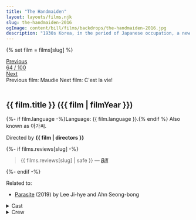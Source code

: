 ```yaml
---
title: "The Handmaiden"
layout: layouts/films.njk
slug: the-handmaiden-2016
ogImage: content/bill/films/backdrops/the-handmaiden-2016.jpg
description: "1930s Korea, in the period of Japanese occupation, a new girl, Sookee, is hired as a handmaiden to a Japanese heiress, Hideko, who lives a secluded life on a large countryside estate with her domineering Uncle Kouzuki. But the maid has a secret. She is a pickpocket recruited by a swindler posing as a Japanese Count to help him seduce the Lady to elope with him, rob her of her fortune, and lock her up in a madhouse. The plan seems to proceed according to plan until Sookee and Hideko discover some unexpected emotions."
---
```


{% set film = films[slug] %}

<nav class="films">
  <div class="prev">
    <a href="../maudie-2016"><i class="fa-solid fa-chevron-left fa-xs"></i> Previous</a>
  </div>
  <div>
    <a class="simple" href="../">64 / 100</a>
  </div>
  <div class="next">
    <a href="../cest-la-vie-2017">Next <i class="fa-solid fa-chevron-right fa-xs"></i></a>
  </div>
  <div class="hint">
    <span class="prev-hint">
      <span class="sr-only">Previous film:</span>
      Maudie
    </span>
    <span class="next-hint">
      <span class="sr-only">Next film:</span>
      C'est la vie!
    </span>
  </div>
</nav>

<article class="film slug-the-handmaiden-2016">
  <div class="backdrop-and-poster">
    <img class="poster" src="../films/posters/{{ slug }}.jpg" alt="">
    <img class="backdrop" src="../films/backdrops/{{ slug }}.jpg" alt="">
  </div>

  <h1>{{ film.title }} ({{ film | filmYear }})</h1>

  <p>
    {%- if film.language -%}Language: {{ film.language }}.{% endif %}
    Also known as 아가씨.
  </p>

  <p class="director">
    Directed by <strong>{{ film | directors }}</strong>
  </p>

  {%- if films.reviews[slug] -%}
    <blockquote> 
      {{ films.reviews[slug] | safe }} <em>—&nbsp;<a href="/bill">Bill</a></em>
    </blockquote> 
  {%- endif -%}

  <p class="related-films">Related to:</p>
  <ul class="related-films">
  <li><a href="../parasite-2019">Parasite</a> (2019) by Lee Ji-hye and Ahn Seong-bong</li>
  </ul>

  <section class="film-detail">
    <div>
      <details>
        <summary>
          <i class="fa-solid fa-masks-theater"></i>
          Cast
        </summary>
        <ul>
          {%- for cast in film.credits.cast -%}
            <li>
              {{ cast.name }} as <em>{{ cast.character }}</em>
            </li>
          {%- endfor -%}
        </ul>
      </details>
      <details>
        <summary>
          <i class="fa-solid fa-clapperboard"></i>
          Crew
        </summary>
        <ul>
          {%- for crew in film.credits.crew -%}
            <li>
              {{ crew.name }} &mdash; <em>{{ crew.job }}</em>
            </li>
          {%- endfor -%}
        </ul>
      </details>
    </div>
  </section>
</article>
